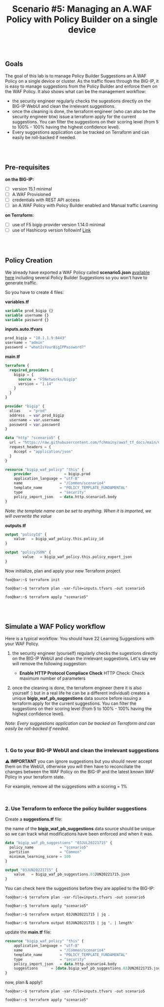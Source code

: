 <div align="center">

# Scenario #5: Managing an A.WAF Policy with Policy Builder on a single device

</div>

</br></br>

## Goals
The goal of this lab is to manage Policy Builder Suggestions an A.WAF Policy on a single device or cluster. As the traffic flows through the BIG-IP, it is easy to manage suggestions from the Policy Builder and enforce them on the WAF Policy. It also shows what can be the management workflow:
 - the security engineer regularly checks the sugestions directly on the BIG-IP WebUI and clean the irrelevant suggestions.
 - once the cleaning is done, the terraform engineer (who can also be the security engineer btw) issue a terraform apply for the current suggestions. You can filter the suggestions on their scoring level (from 5 to 100% - 100% having the highest confidence level).
 - Every suggestions application can be tracked on Terraform and can easily be roll-backed if needed.

</br></br>

## Pre-requisites

**on the BIG-IP:**

 - [ ] version 15.1 minimal
 - [ ] A.WAF Provisioned
 - [ ] credentials with REST API access
 - [ ] an A.WAF Policy with Policy Builder enabled and Manual traffic Learning

**on Terraform:**

 - [ ] use of F5 bigip provider version 1.14.0 minimal
 - [ ] use of Hashicorp version followinf [Link](https://clouddocs.f5.com/products/orchestration/terraform/latest/userguide/overview.html#releases-and-versioning)

</br></br>

## Policy Creation

We already have exported a WAF Policy called **scenario5.json** [available here](https://raw.githubusercontent.com/fchmainy/awaf_tf_docs/main/0.Appendix/scenario5_wLearningSuggestions.json) including several Policy Builder Suggestions so you won't have to generate traffic.

So you have to create 4 files:

**variables.tf**
```terraform
variable prod_bigip {}
variable username {}
variable password {}
```

**inputs.auto.tfvars**
```terraform
prod_bigip = "10.1.1.9:8443"
username = "admin"
password = "whatIsYourBigIPPassword?"
```

**main.tf**
```terraform
terraform {
  required_providers {
    bigip = {
      source = "F5Networks/bigip"
      version = "1.14"
    }
  }
}

provider "bigip" {
  alias    = "prod"
  address  = var.prod_bigip
  username = var.username
  password = var.password
}

data "http" "scenario5" {
  url = "https://raw.githubusercontent.com/fchmainy/awaf_tf_docs/main/0.Appendix/scenario5_wLearningSuggestions.json"
  request_headers = {
  	Accept = "application/json"
  }
}

resource "bigip_waf_policy" "this" {
    provider	           = bigip.prod
    application_language = "utf-8"
    name                 = "/Common/scenario4"
    template_name        = "POLICY_TEMPLATE_FUNDAMENTAL"
    type                 = "security"
    policy_import_json   = data.http.scenario5.body
}
```
*Note: the template name can be set to anything. When it is imported, we will overwrite the value*


**outputs.tf**
```terraform
output "policyId" {
	value	= bigip_waf_policy.this.policy_id
}

output "policyJSON" {
        value   = bigip_waf_policy.this.policy_export_json
}
```


Now initialize, plan and apply your new Terraform project.
```console
foo@bar:~$ terraform init

foo@bar:~$ terraform plan -var-file=inputs.tfvars -out scenario5

foo@bar:~$ terraform apply "scenario5"

```


</br></br>

## Simulate a WAF Policy workflow

Here is a typical workflow:
You should have 22 Learning Suggestions with your WAF Policy.

 1. the security engineer (yourself) regularly checks the sugestions directly on the BIG-IP WebUI and clean the irrelevant suggestions. Let's say we will remove the following suggestion:
	* **Enable HTTP Protocol Compliace Check** HTTP Check: Check maximum number of parameters

 2. once the cleaning is done, the terraform engineer (here it is also yourself :) but in a real life he can be a different individual) creates a unique **bigip_waf_pb_suggestions** data source before issuing a terraform apply for the current suggestions. You can filter the suggestions on their scoring level (from 5 to 100% - 100% having the highest confidence level).

*Note: Every suggestions application can be tracked on Terraform and can easily be roll-backed if needed.*

</br>

### 1. Go to your BIG-IP WebUI and clean the irrelevant suggestions
:warning: **IMPORTANT** you can ignore suggestions but you should never accept them on the WebUI, otherwise you will then have to reconciliate the changes between the WAF Policy on the BIG-IP and the latest known WAF Policy in your terraform state.

For example, remove all the suggestions with a scoring = 1%

</br>

### 2. Use Terraform to enforce the policy builder suggestions

Create a **suggestions.tf** file:

the name of the **bigip_waf_pb_suggestions** data source should be unique so we can track what modifications have been enforced and when it was.

```terraform
data "bigip_waf_pb_suggestions" "03JUL20221715" {
  policy_name            = "scenario5"
  partition              = "Common"
  minimum_learning_score = 100
}

output "03JUN20221715" {
	value	= bigip_waf_pb_suggestions.03JUN20221715.json
}
```

You can check here the suggestions before they are applied to the BIG-IP:

```console
foo@bar:~$ terraform plan -var-file=inputs.tfvars -out scenario5

foo@bar:~$ terraform apply "scenario5"

foo@bar:~$ terraform output 03JUN20221715 | jq .

foo@bar:~$ terraform output 03JUN20221715 | jq '. | length'
```

update the **main.tf** file:

```terraform
resource "bigip_waf_policy" "this" {
    application_language = "utf-8"
    name                 = "/Common/scenario4"
    template_name        = "POLICY_TEMPLATE_FUNDAMENTAL"
    type                 = "security"
    policy_import_json   = data.http.scenario4.body
    suggestions		 = [data.bigip_waf_pb_suggestions.03JUN20221715.json]
}
```

now, plan & apply!:

```console
foo@bar:~$ terraform plan -var-file=inputs.tfvars -out scenario5

foo@bar:~$ terraform apply "scenario5"
```
